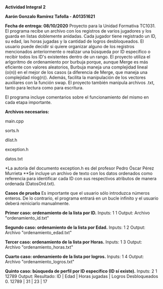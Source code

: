 **Actividad Integral 2**

**Aarón Gonzalo Ramírez Tafolla - A01351621**

**Fecha de entrega: 08/10/2020**
Proyecto para la Unidad Formativa TC1031. El programa recibe un archivo con los registros de varios jugadores y los guarda en listas doblemente anidadas. 
Cada jugador tiene registrado un ID, su edad, las horas jugadas y la cantidad de logros desbloqueados. El usuario puede decidir si quiere organizar alguno de los
registros mencionados anteriormente o realizar una búsqueda por ID específico o recibir todos los ID's existentes dentro de un rango. El proyecto utiliza el arlgoritmo
de ordenamiento por burbuja porque, aunque Merge es más eficiente con valores aleatorios, Burbuja maneja una complejidad lineal (o(n)) en el mejor de los casos
(a diferencia de Merge, que maneja una complejidad nlog(n)). Además, facilita la manipulación de los vectores auxiliares con la función swap. El proyecto también
manipula archivos .txt, tanto para lectura como para escritura.

El programa incluye comentarios sobre el funcionamiento del mismo en cada etapa importante.

**Archivos necesarios:**

main.cpp

sorts.h

dlist.h

exception.h

datos.txt

*La autoría del documento exception.h es del profesor Pedro Óscar Pérez Murrieta
**Se incluye un archivo de texto con los datos ordenados como referencia para identificar cada ID con sus respectivos atributos de manera ordenada (DatosOrd.txt).

**Casos de prueba**
Es importante que el usuario sólo introduzca números enteros. De lo contrario, el programa entrará en un bucle infinito y el usuario deberá reiniciarlo manualmente.

**Primer caso: ordenamiento de la lista por ID.**
Inputs: 1 1
Output: Archivo "ordenamiento_id.txt"

**Segundo caso: ordenamiento de la lista por Edad.**
Inputs: 1 2
Output: Archivo "ordenamiento_edad.txt"

**Tercer caso: ordenamiento de la lista por Horas.**
Inputs: 1 3
Output: Archivo "ordenamiento_horas.txt"

**Cuarto caso: ordenamiento de la lista por logros.**
Inputs: 1 4
Output: Archivo "ordenamiento_logros.txt"

**Quinto caso: búsqueda de perfil por ID específico (ID sí existe).**
Inputs: 2 1 12789
Output:
Resultado:
ID | Edad | Horas jugadas | Logros Desbloqueados
0. 12789 | 31 | 23 | 17
